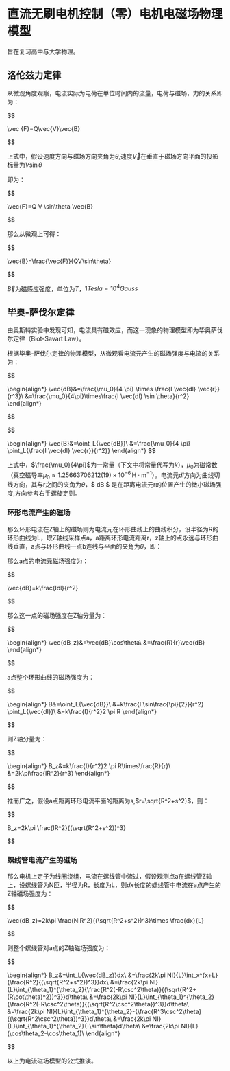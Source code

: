 # 直流无刷电机控制（零）电机电磁场物理模型

旨在复习高中与大学物理。

## 洛伦兹力定律

从微观角度观察，电流实际为电荷在单位时间内的流量，电荷与磁场，力的关系即为：

$$

\vec {F}=Q\vec{V}\vec{B}

$$

上式中，假设速度方向与磁场方向夹角为$\theta$,速度$\vec{V}$在垂直于磁场方向平面的投影标量为$V\sin\theta$

即为：

$$

\vec{F}=Q V \sin\theta \vec{B}

$$

那么从微观上可得：

$$

\vec{B}=\frac{\vec{F}}{QV\sin\theta}

$$

$\vec{B}$为磁感应强度，单位为$T$，$1Tesla=10^4Gauss$

## 毕奥-萨伐尔定律

由奥斯特实验中发现可知，电流具有磁效应，而这一现象的物理模型即为毕奥萨伐尔定律（Biot-Savart Law）。

根据毕奥-萨伐尔定律的物理模型，从微观看电流元产生的磁场强度与电流的关系为：

$$

\begin{align*}
\vec{dB}&=\frac{\mu_0}{4 \pi}  \times \frac{I \vec{dl} \vec{r}}{r^3}\\
&=\frac{\mu_0}{4\pi}\times\frac{I \vec{dl} \sin \theta}{r^2}
\end{align*}

$$

$$

\begin{align*}
\vec{B}&=\oint_L{\vec{dB}}\\
&=\frac{\mu_0}{4 \pi} \oint_L{\frac{I \vec{dl} \vec{r}}{r^2}}
\end{align*}
$$

上式中，$\frac{\mu_0}{4\pi}$为一常量（下文中将常量代写为$k$），$\mu_0$为磁常数（真空磁导率${\displaystyle \mu _{0}\approx 1.25663706212(19)\times 10^{-6}\,{\textrm {H}}\cdot {\textrm {m}}^{-1}}$）。电流元$dl$方向为曲线切线方向，其与r之间的夹角为$\theta$，$ dB $ 是在距离电流元r的位置产生的微小磁场强度,方向参考右手螺旋定则。

### 环形电流产生的磁场

那么环形电流在Z轴上的磁场则为电流元在环形曲线上的曲线积分，设半径为R的环形曲线为L，取Z轴线采样点a，a距离环形电流距离r，z轴上的点永远与环形曲线垂直，a点与环形曲线一点b连线与平面的夹角为$\theta$，即：

那么a点的电流元磁场强度为：

$$

\vec{dB}=k\frac{Idl}{r^2}

$$

那么这一点的磁场强度在Z轴分量为：

$$

\begin{align*}
\vec{dB_z}&=\vec{dB}\cos\theta\\
&=\frac{R}{r}\vec{dB}
\end{align*}

$$

a点整个环形曲线的磁场强度为：

$$

\begin{align*}
B&=\oint_L{\vec{dB}}\\
&=k\frac{I \sin\frac{\pi}{2}}{r^2} \oint_L{\vec{dl}}\\
&=k\frac{I}{r^2}2 \pi R
\end{align*}

$$

则Z轴分量为：

$$

\begin{align*}
B_z&=k\frac{I}{r^2}2 \pi R\times\frac{R}{r}\\
&=2k\pi\frac{IR^2}{r^3}
\end{align*}

$$

推而广之，假设a点距离环形电流平面的距离为s,$r=\sqrt{R^2+s^2}$，则：

$$

B_z=2k\pi \frac{IR^2}{(\sqrt{R^2+s^2})^3}

$$

### 螺线管电流产生的磁场

那么电机上定子为线圈绕组，电流在螺线管中流过，假设观测点a在螺线管Z轴上，设螺线管为N匝，半径为R，长度为L，则$dx$长度的螺线管中电流在a点产生的Z轴磁场强度为：

$$

\vec{dB_z}=2k\pi \frac{NIR^2}{(\sqrt{R^2+s^2})^3}\times \frac{dx}{L}

$$

则整个螺线管对a点的Z轴磁场强度为：

$$

\begin{align*}
B_z&=\int_L{\vec{dB_z}}dx\\
&=\frac{2k\pi NI}{L}\int_x^{x+L}{\frac{R^2}{(\sqrt{R^2+s^2})^3}}dx\\
&=\frac{2k\pi NI}{L}\int_{\theta_1}^{\theta_2}{\frac{R^2(-R\csc^2\theta)}{(\sqrt{R^2+(R\cot\theta)^2})^3}}d\theta\\
&=\frac{2k\pi NI}{L}\int_{\theta_1}^{\theta_2}{\frac{R^2(-R\csc^2\theta)}{(\sqrt{R^2\csc^2\theta})^3}}d\theta\\
&=\frac{2k\pi NI}{L}\int_{\theta_1}^{\theta_2}-{\frac{R^3\csc^2\theta}{(\sqrt{R^2\csc^2\theta})^3}}d\theta\\
&=\frac{2k\pi NI}{L}\int_{\theta_1}^{\theta_2}{-\sin\theta}d\theta\\
&=\frac{2k\pi NI}{L}(\cos\theta_2-\cos\theta_1)\\
\end{align*}

$$

以上为电流磁场模型的公式推演。
